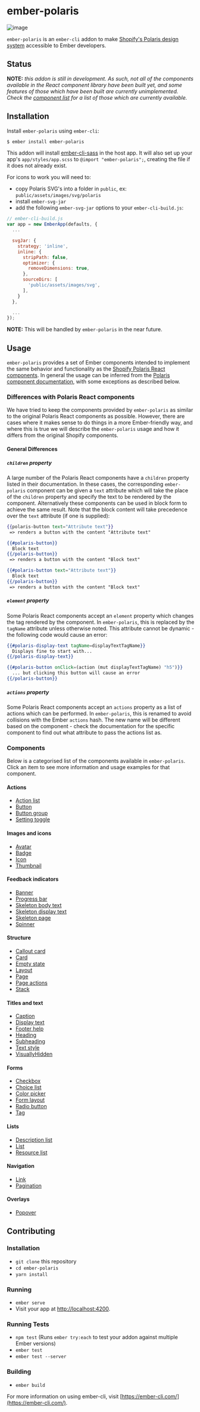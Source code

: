 # ember-polaris

![image](https://user-images.githubusercontent.com/5737342/26935493-c8c81c76-4c74-11e7-90dd-ff8b0fdc434e.png)

`ember-polaris` is an `ember-cli` addon to make [Shopify's Polaris design system](https://polaris.shopify.com/) accessible to Ember developers.

## Status

**NOTE:** _this addon is still in development. As such, not all of the components available in the React component library have been built yet, and some features of those which have been built are currently unimplemented. Check the [component list](#components) for a list of those which are currently available._

## Installation

Install `ember-polaris` using `ember-cli`:

```sh
$ ember install ember-polaris
```

This addon will install [ember-cli-sass](https://github.com/aexmachina/ember-cli-sass/) in the host app. It will also set up your app's `app/styles/app.scss` to `@import "ember-polaris";`, creating the file if it does not already exist.

For icons to work you will need to:
* copy Polaris SVG's into a folder in `public`, ex: `public/assets/images/svg/polaris`
* install `ember-svg-jar`
* add the following `ember-svg-jar` options to your `ember-cli-build.js`:

```javascript
// ember-cli-build.js
var app = new EmberApp(defaults, {
  ...

  svgJar: {
    strategy: 'inline',
    inline: {
      stripPath: false,
      optimizer: {
        removeDimensions: true,
      },
      sourceDirs: [
        'public/assets/images/svg',
      ],
    }
  },

  ...
});
```

**NOTE:** This will be handled by `ember-polaris` in the near future.

## Usage

`ember-polaris` provides a set of Ember components intended to implement the same behavior and functionality as the [Shopify Polaris React components](https://github.com/Shopify/polaris). In general the usage can be inferred from the [Polaris component documentation](https://polaris.shopify.com/components/get-started), with some exceptions as described below.

### Differences with Polaris React components

We have tried to keep the components provided by `ember-polaris` as similar to the original Polaris React components as possible. However, there are cases where it makes sense to do things in a more Ember-friendly way, and where this is true we will describe the `ember-polaris` usage and how it differs from the original Shopify components.

#### General Differences

##### `children` property
A large number of the Polaris React components have a `children` property listed in their documentation. In these cases, the corresponding `ember-polaris` component can be given a `text` attribute which will take the place of the `children` property and specify the text to be rendered by the component. Alternatively these components can be used in block form to achieve the same result. Note that the block content will take precedence over the `text` attribute (if one is supplied):

```hbs
{{polaris-button text="Attribute text"}}
 => renders a button with the content "Attribute text"

{{#polaris-button}}
  Block text
{{/polaris-button}}
 => renders a button with the content "Block text"

{{#polaris-button text="Attribute text"}}
  Block text
{{/polaris-button}}
 => renders a button with the content "Block text"
```

##### `element` property
Some Polaris React components accept an `element` property which changes the tag rendered by the component. In `ember-polaris`, this is replaced by the `tagName` attribute unless otherwise noted. This attribute cannot be dynamic - the following code would cause an error:

```hbs
{{#polaris-display-text tagName=displayTextTagName}}
  Displays fine to start with...
{{/polaris-display-text}}

{{#polaris-button onClick=(action (mut displayTextTagName) "h5")}}
  ... but clicking this button will cause an error
{{/polaris-button}}
```

##### `actions` property
Some Polaris React components accept an `actions` property as a list of actions which can be performed. In `ember-polaris`, this is renamed to avoid collisions with the Ember `actions` hash. The new name will be different based on the component - check the documentation for the specific component to find out what attribute to pass the actions list as.

### Components
Below is a categorised list of the components available in `ember-polaris`. Click an item to see more information and usage examples for that component.

#### Actions
- [Action list](docs/action-list.md#action-list)
- [Button](docs/button.md#button)
- [Button group](docs/button-group.md#button-group)
- [Setting toggle](docs/setting-toggle.md#setting-toggle)

#### Images and icons
- [Avatar](docs/avatar.md#avatar)
- [Badge](docs/badge.md#badge)
- [Icon](docs/icon.md#icon)
- [Thumbnail](docs/thumbnail.md#thumbnail)

#### Feedback indicators
- [Banner](docs/banner.md#banner)
- [Progress bar](docs/progress-bar.md#progress-bar)
- [Skeleton body text](docs/skeleton-body-text.md#skeleton-body-text)
- [Skeleton display text](docs/skeleton-display-text.md#skeleton-display-text)
- [Skeleton page](docs/skeleton-page.md#skeleton-page)
- [Spinner](docs/spinner.md#spinner)

#### Structure
- [Callout card](docs/callout-card.md#callout-card)
- [Card](docs/card.md#card)
- [Empty state](docs/empty-state.md#empty-state)
- [Layout](docs/layout.md#layout)
- [Page](docs/page.md#page)
- [Page actions](docs/page-actions.md#page-actions)
- [Stack](docs/stack.md#stack)

#### Titles and text
- [Caption](docs/caption.md#caption)
- [Display text](docs/display-text.md#display-text)
- [Footer help](docs/footer-help.md#footer-help)
- [Heading](docs/heading.md#heading)
- [Subheading](docs/subheading.md#subheading)
- [Text style](docs/text-style.md#text-style)
- [VisuallyHidden](docs/visually-hidden.md#visually-hidden)

#### Forms
- [Checkbox](docs/checkbox.md#checkbox)
- [Choice list](docs/choice-list.md#choice-list)
- [Color picker](docs/color-picker.md#color-picker)
- [Form layout](docs/form-layout.md#form-layout)
- [Radio button](docs/radio-button.md#radio-button)
- [Tag](docs/tag.md#tag)

#### Lists
- [Description list](docs/description-list.md#description-list)
- [List](docs/list.md#list)
- [Resource list](docs/resource-list.md#resource-list)

#### Navigation
- [Link](docs/link.md#link)
- [Pagination](docs/pagination.md#pagination)

#### Overlays
- [Popover](docs/popover.md#popover)

## Contributing
### Installation

* `git clone` this repository
* `cd ember-polaris`
* `yarn install`

### Running

* `ember serve`
* Visit your app at [http://localhost:4200](http://localhost:4200).

### Running Tests

* `npm test` (Runs `ember try:each` to test your addon against multiple Ember versions)
* `ember test`
* `ember test --server`

### Building

* `ember build`

For more information on using ember-cli, visit [https://ember-cli.com/](https://ember-cli.com/).
